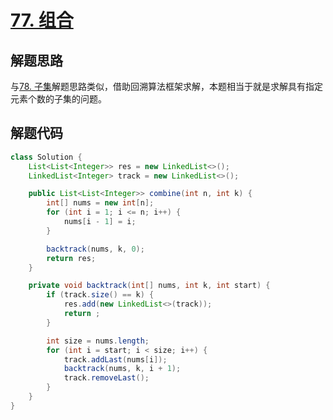 # [77. 组合](https://leetcode-cn.com/problems/combinations/)

## 解题思路

与[78. 子集](https://leetcode-cn.com/problems/subsets/)解题思路类似，借助回溯算法框架求解，本题相当于就是求解具有指定元素个数的子集的问题。

## 解题代码

```java
class Solution {
    List<List<Integer>> res = new LinkedList<>();
    LinkedList<Integer> track = new LinkedList<>();

    public List<List<Integer>> combine(int n, int k) {
        int[] nums = new int[n];
        for (int i = 1; i <= n; i++) {
            nums[i - 1] = i;
        }

        backtrack(nums, k, 0);
        return res;
    }

    private void backtrack(int[] nums, int k, int start) {
        if (track.size() == k) {
            res.add(new LinkedList<>(track));
            return ;
        }

        int size = nums.length;
        for (int i = start; i < size; i++) {
            track.addLast(nums[i]);
            backtrack(nums, k, i + 1);
            track.removeLast();
        }
    }
}
```

